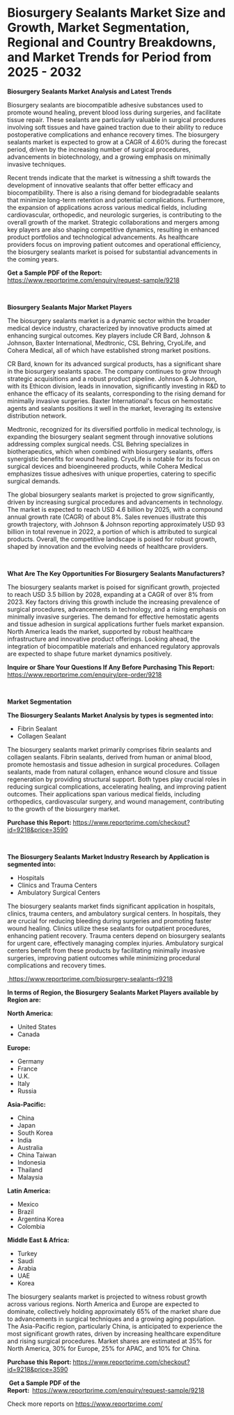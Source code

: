 <p><h1>Biosurgery Sealants Market Size and Growth, Market Segmentation, Regional and Country Breakdowns, and Market Trends for Period from 2025 -  2032</h1></p><p><strong>Biosurgery Sealants Market Analysis and Latest Trends</strong></p>
<p><p>Biosurgery sealants are biocompatible adhesive substances used to promote wound healing, prevent blood loss during surgeries, and facilitate tissue repair. These sealants are particularly valuable in surgical procedures involving soft tissues and have gained traction due to their ability to reduce postoperative complications and enhance recovery times. The biosurgery sealants market is expected to grow at a CAGR of 4.60% during the forecast period, driven by the increasing number of surgical procedures, advancements in biotechnology, and a growing emphasis on minimally invasive techniques.</p><p>Recent trends indicate that the market is witnessing a shift towards the development of innovative sealants that offer better efficacy and biocompatibility. There is also a rising demand for biodegradable sealants that minimize long-term retention and potential complications. Furthermore, the expansion of applications across various medical fields, including cardiovascular, orthopedic, and neurologic surgeries, is contributing to the overall growth of the market. Strategic collaborations and mergers among key players are also shaping competitive dynamics, resulting in enhanced product portfolios and technological advancements. As healthcare providers focus on improving patient outcomes and operational efficiency, the biosurgery sealants market is poised for substantial advancements in the coming years.</p></p>
<p><strong>Get a Sample PDF of the Report:&nbsp;</strong> <a href="https://www.reportprime.com/enquiry/request-sample/9218?utm_campaign=3114&utm_medium=2&utm_source=Github&utm_content=ia&utm_term=24032025&utm_id=biosurgery-sealants">https://www.reportprime.com/enquiry/request-sample/9218</a></p>
<p>&nbsp;</p>
<p><strong>Biosurgery Sealants Major Market Players</strong></p>
<p><p>The biosurgery sealants market is a dynamic sector within the broader medical device industry, characterized by innovative products aimed at enhancing surgical outcomes. Key players include CR Bard, Johnson & Johnson, Baxter International, Medtronic, CSL Behring, CryoLife, and Cohera Medical, all of which have established strong market positions.</p><p>CR Bard, known for its advanced surgical products, has a significant share in the biosurgery sealants space. The company continues to grow through strategic acquisitions and a robust product pipeline. Johnson & Johnson, with its Ethicon division, leads in innovation, significantly investing in R&D to enhance the efficacy of its sealants, corresponding to the rising demand for minimally invasive surgeries. Baxter International's focus on hemostatic agents and sealants positions it well in the market, leveraging its extensive distribution network.</p><p>Medtronic, recognized for its diversified portfolio in medical technology, is expanding the biosurgery sealant segment through innovative solutions addressing complex surgical needs. CSL Behring specializes in biotherapeutics, which when combined with biosurgery sealants, offers synergistic benefits for wound healing. CryoLife is notable for its focus on surgical devices and bioengineered products, while Cohera Medical emphasizes tissue adhesives with unique properties, catering to specific surgical demands.</p><p>The global biosurgery sealants market is projected to grow significantly, driven by increasing surgical procedures and advancements in technology. The market is expected to reach USD 4.6 billion by 2025, with a compound annual growth rate (CAGR) of about 8%. Sales revenues illustrate this growth trajectory, with Johnson & Johnson reporting approximately USD 93 billion in total revenue in 2022, a portion of which is attributed to surgical products. Overall, the competitive landscape is poised for robust growth, shaped by innovation and the evolving needs of healthcare providers.</p></p>
<p>&nbsp;</p>
<p><strong>What Are The Key Opportunities For Biosurgery Sealants Manufacturers?</strong></p>
<p><p>The biosurgery sealants market is poised for significant growth, projected to reach USD 3.5 billion by 2028, expanding at a CAGR of over 8% from 2023. Key factors driving this growth include the increasing prevalence of surgical procedures, advancements in technology, and a rising emphasis on minimally invasive surgeries. The demand for effective hemostatic agents and tissue adhesion in surgical applications further fuels market expansion. North America leads the market, supported by robust healthcare infrastructure and innovative product offerings. Looking ahead, the integration of biocompatible materials and enhanced regulatory approvals are expected to shape future market dynamics positively.</p></p>
<p><strong>Inquire or Share Your Questions If Any Before Purchasing This Report:</strong> <a href="https://www.reportprime.com/enquiry/pre-order/9218?utm_campaign=3114&utm_medium=2&utm_source=Github&utm_content=ia&utm_term=24032025&utm_id=biosurgery-sealants">https://www.reportprime.com/enquiry/pre-order/9218</a></p>
<p>&nbsp;</p>
<p><strong>Market Segmentation</strong></p>
<p><strong>The Biosurgery Sealants Market Analysis by types is segmented into:</strong></p>
<p><ul><li>Fibrin Sealant</li><li>Collagen Sealant</li></ul></p>
<p><p>The biosurgery sealants market primarily comprises fibrin sealants and collagen sealants. Fibrin sealants, derived from human or animal blood, promote hemostasis and tissue adhesion in surgical procedures. Collagen sealants, made from natural collagen, enhance wound closure and tissue regeneration by providing structural support. Both types play crucial roles in reducing surgical complications, accelerating healing, and improving patient outcomes. Their applications span various medical fields, including orthopedics, cardiovascular surgery, and wound management, contributing to the growth of the biosurgery market.</p></p>
<p><strong>Purchase this Report:&nbsp;</strong><a href="https://www.reportprime.com/checkout?id=9218&price=3590&utm_campaign=3114&utm_medium=2&utm_source=Github&utm_content=ia&utm_term=24032025&utm_id=biosurgery-sealants">https://www.reportprime.com/checkout?id=9218&price=3590</a></p>
<p>&nbsp;</p>
<p><strong>The Biosurgery Sealants Market Industry Research by Application is segmented into:</strong></p>
<p><ul><li>Hospitals</li><li>Clinics and Trauma Centers</li><li>Ambulatory Surgical Centers</li></ul></p>
<p><p>The biosurgery sealants market finds significant application in hospitals, clinics, trauma centers, and ambulatory surgical centers. In hospitals, they are crucial for reducing bleeding during surgeries and promoting faster wound healing. Clinics utilize these sealants for outpatient procedures, enhancing patient recovery. Trauma centers depend on biosurgery sealants for urgent care, effectively managing complex injuries. Ambulatory surgical centers benefit from these products by facilitating minimally invasive surgeries, improving patient outcomes while minimizing procedural complications and recovery times.</p></p>
<p><a href="https://www.reportprime.com/biosurgery-sealants-r9218?utm_campaign=3114&utm_medium=2&utm_source=Github&utm_content=ia&utm_term=24032025&utm_id=biosurgery-sealants">&nbsp;https://www.reportprime.com/biosurgery-sealants-r9218</a></p>
<p><strong>In terms of Region, the Biosurgery Sealants Market Players available by Region are:</strong></p>
<p>
    <p> <strong> North America: </strong>
        <ul>
            <li>United States</li>
            <li>Canada</li>
        </ul>
        </p> 
    <p> <strong> Europe: </strong>
        <ul>
            <li>Germany</li>
            <li>France</li>
            <li>U.K.</li>
            <li>Italy</li>
            <li>Russia</li>
        </ul>
        </p> 
    <p> <strong> Asia-Pacific: </strong>
        <ul>
            <li>China</li>
            <li>Japan</li>
            <li>South Korea</li>
            <li>India</li>
            <li>Australia</li>
            <li>China Taiwan</li>
            <li>Indonesia</li>
            <li>Thailand</li>
            <li>Malaysia</li>
        </ul>
        </p> 
    <p> <strong> Latin America: </strong>
        <ul>
            <li>Mexico</li>
            <li>Brazil</li>
            <li>Argentina Korea</li>
            <li>Colombia</li>
        </ul>
        </p> 
    <p> <strong> Middle East & Africa: </strong>
        <ul>
            <li>Turkey</li>
            <li>Saudi</li>
            <li>Arabia</li>
            <li>UAE</li>
            <li>Korea</li>
        </ul>
    </p>
    </p>
<p><p>The biosurgery sealants market is projected to witness robust growth across various regions. North America and Europe are expected to dominate, collectively holding approximately 65% of the market share due to advancements in surgical techniques and a growing aging population. The Asia-Pacific region, particularly China, is anticipated to experience the most significant growth rates, driven by increasing healthcare expenditure and rising surgical procedures. Market shares are estimated at 35% for North America, 30% for Europe, 25% for APAC, and 10% for China.</p></p>
<p><strong>Purchase this Report: </strong><a href="https://www.reportprime.com/checkout?id=9218&price=3590&utm_campaign=3114&utm_medium=2&utm_source=Github&utm_content=ia&utm_term=24032025&utm_id=biosurgery-sealants">https://www.reportprime.com/checkout?id=9218&price=3590</a></p>
<p>&nbsp;<strong>Get a Sample PDF of the Report:&nbsp;&nbsp;</strong><a href="https://www.reportprime.com/enquiry/request-sample/9218?utm_campaign=3114&utm_medium=2&utm_source=Github&utm_content=ia&utm_term=24032025&utm_id=biosurgery-sealants">https://www.reportprime.com/enquiry/request-sample/9218</a></p>
<p><strong></strong></p>
<p>Check more reports on <a href="https://www.reportprime.com/?utm_campaign=3114&utm_medium=2&utm_source=Github&utm_content=ia&utm_term=24032025&utm_id=biosurgery-sealants">https://www.reportprime.com/</a></p>